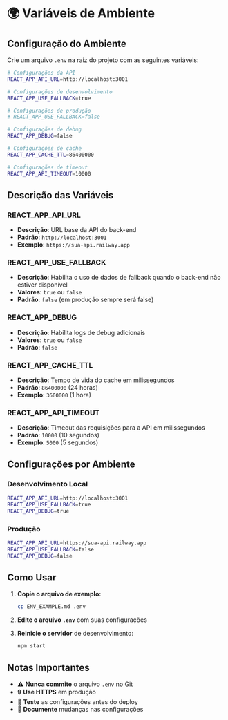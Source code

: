 # 🌍 Variáveis de Ambiente

## **Configuração do Ambiente**

Crie um arquivo `.env` na raiz do projeto com as seguintes variáveis:

```bash
# Configurações da API
REACT_APP_API_URL=http://localhost:3001

# Configurações de desenvolvimento
REACT_APP_USE_FALLBACK=true

# Configurações de produção
# REACT_APP_USE_FALLBACK=false

# Configurações de debug
REACT_APP_DEBUG=false

# Configurações de cache
REACT_APP_CACHE_TTL=86400000

# Configurações de timeout
REACT_APP_API_TIMEOUT=10000
```

## **Descrição das Variáveis**

### **REACT_APP_API_URL**

- **Descrição**: URL base da API do back-end
- **Padrão**: `http://localhost:3001`
- **Exemplo**: `https://sua-api.railway.app`

### **REACT_APP_USE_FALLBACK**

- **Descrição**: Habilita o uso de dados de fallback quando o back-end não estiver disponível
- **Valores**: `true` ou `false`
- **Padrão**: `false` (em produção sempre será false)

### **REACT_APP_DEBUG**

- **Descrição**: Habilita logs de debug adicionais
- **Valores**: `true` ou `false`
- **Padrão**: `false`

### **REACT_APP_CACHE_TTL**

- **Descrição**: Tempo de vida do cache em milissegundos
- **Padrão**: `86400000` (24 horas)
- **Exemplo**: `3600000` (1 hora)

### **REACT_APP_API_TIMEOUT**

- **Descrição**: Timeout das requisições para a API em milissegundos
- **Padrão**: `10000` (10 segundos)
- **Exemplo**: `5000` (5 segundos)

## **Configurações por Ambiente**

### **Desenvolvimento Local**

```bash
REACT_APP_API_URL=http://localhost:3001
REACT_APP_USE_FALLBACK=true
REACT_APP_DEBUG=true
```

### **Produção**

```bash
REACT_APP_API_URL=https://sua-api.railway.app
REACT_APP_USE_FALLBACK=false
REACT_APP_DEBUG=false
```

## **Como Usar**

1. **Copie o arquivo de exemplo:**

   ```bash
   cp ENV_EXAMPLE.md .env
   ```

2. **Edite o arquivo `.env`** com suas configurações

3. **Reinicie o servidor** de desenvolvimento:
   ```bash
   npm start
   ```

## **Notas Importantes**

- ⚠️ **Nunca commite** o arquivo `.env` no Git
- 🔒 **Use HTTPS** em produção
- 🧪 **Teste** as configurações antes do deploy
- 📝 **Documente** mudanças nas configurações
